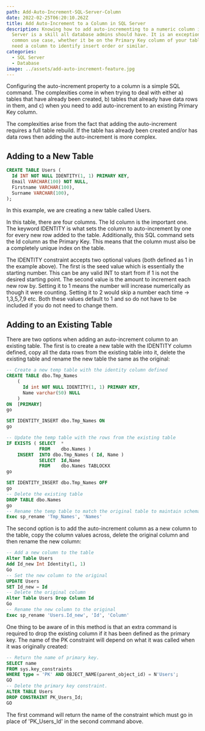 ```yaml
---
path: Add-Auto-Increment-SQL-Server-Column
date: 2022-02-25T06:20:10.262Z
title: Add Auto-Increment to a Column in SQL Server
description: Knowing how to add auto-incrementing to a numeric column in SQL
  Server is a skill all database admins should have. It is an exceptionally
  common use case, whether it be on the Primary Key column of your table, or you
  need a column to identify insert order or similar.
categories:
  - SQL Server
  - Database
image: ../assets/add-auto-increment-feature.jpg
---
```

Configuring the auto-increment property to a column is a simple SQL command. The complexities come in when trying to deal with either a) tables that have already been created, b) tables that already have data rows in them, and c) when you need to add auto-increment to an existing Primary Key column.

The complexities arise from the fact that adding the auto-increment requires a full table rebuild. If the table has already been created and/or has data rows then adding the auto-increment is more complex.

## Adding to a New Table 

```sql
CREATE TABLE Users (
  Id INT NOT NULL IDENTITY(1, 1) PRIMARY KEY,
  Email VARCHAR(100) NOT NULL,
  Firstname VARCHAR(100),
  Surname VARCHAR(100),
);
```

In this example, we are creating a new table called Users. 

In this table, there are four columns. The Id column is the important one. The keyword IDENTITY is what sets the column to auto-increment by one for every new row added to the table. Additionally, this SQL command sets the Id column as the Primary Key. This means that the column must also be a completely unique index on the table.

The IDENTITY constraint accepts two optional values (both defined as 1 in the example above). The first is the seed value which is essentially the starting number. This can be any valid INT to start from if 1 is not the desired starting point. The second value is the amount to increment each new row by. Setting it to 1 means the number will increase numerically as though it were counting. Setting it to 2 would skip a number each time -> 1,3,5,7,9 etc. Both these values default to 1 and so do not have to be included if you do not need to change them.

## Adding to an Existing Table

There are two options when adding an auto-increment column to an existing table. The first is to create a new table with the IDENTITY column defined, copy all the data rows from the existing table into it, delete the existing table and rename the new table the same as the original:

```sql
-- Create a new temp table with the identity column defined
CREATE TABLE dbo.Tmp_Names
    (
      Id int NOT NULL IDENTITY(1, 1) PRIMARY KEY,
      Name varchar(50) NULL
    )
ON  [PRIMARY]
go

SET IDENTITY_INSERT dbo.Tmp_Names ON
go

-- Update the temp table with the rows from the existing table
IF EXISTS ( SELECT  *
            FROM    dbo.Names ) 
    INSERT  INTO dbo.Tmp_Names ( Id, Name )
            SELECT  Id,Name
            FROM    dbo.Names TABLOCKX
go

SET IDENTITY_INSERT dbo.Tmp_Names OFF
go
-- Delete the existing table
DROP TABLE dbo.Names
go
-- Rename the temp table to match the original table to maintain schema integrity
Exec sp_rename 'Tmp_Names', 'Names'
```

The second option is to add the auto-increment column as a new column to the table, copy the column values across, delete the original column and then rename the new column:

```sql
-- Add a new column to the table
Alter Table Users
Add Id_new Int Identity(1, 1)
Go
-- Set the new column to the original
UPDATE Users
SET Id_new = Id
-- Delete the original column
Alter Table Users Drop Column Id
Go
-- Rename the new column to the original
Exec sp_rename 'Users.Id_new', 'Id', 'Column'
```

One thing to be aware of in this method is that an extra command is required to drop the existing column if it has been defined as the primary key. The name of the PK constraint will depend on what it was called when it was originally created:

```sql
-- Return the name of primary key.  
SELECT name  
FROM sys.key_constraints  
WHERE type = 'PK' AND OBJECT_NAME(parent_object_id) = N'Users';  
GO 
-- Delete the primary key constraint.  
ALTER TABLE Users  
DROP CONSTRAINT PK_Users_Id;   
GO  
```

The first command will return the name of the constraint which must go in place of 'PK_Users_Id' in the second command above.
